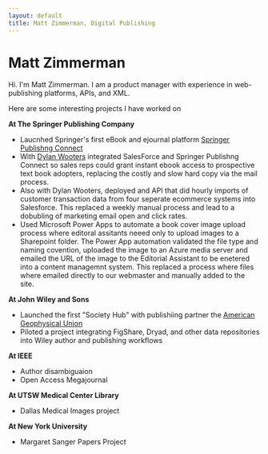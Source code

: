 ```yaml
---
layout: default
title: Matt Zimmerman, Digital Publishing
---
```

# Matt Zimmerman

Hi. I'm Matt Zimmerman. I am a product manager with experience in web-publishing platforms, APIs, and XML.

Here are some interesting projects I have worked on

**At The Springer Publishing Company**

* Laucnhed Springer's first eBook and ejournal platform [Springer Publishng Connect](http://connect.springerpub.com)
* With [Dylan Wooters](https://dylanwooters.com/index.html) integrated SalesForce and Springer Publishng Connect so sales reps could grant instant ebook access to prospective text book adopters, replacing the costly and slow hard copy via the mail process.
* Also with Dylan Wooters, deployed and API that did hourly imports of customer transaction data from four seperate ecommerce systems into Salesforce. This replaced a weekly manual process and lead to a dobubling of marketing email open and click rates.
* Used Microsoft Power Apps to automate a book cover image upload process where editoral assitants neeed only to upload images to a Sharepoint folder. The Power App automation validated the file type and naming covention, uploaded the image to an Azure media server and emailed the URL of the image to the Editorial Assistant to be enetered into a content managemnt system. This replaced a process where files where emailed directly to our webmaster and manually added to the site.

**At John Wiley and Sons**
* Launched the first "Society Hub" with publishiing partner the [American Geophysical Union](https://agupubs.onlinelibrary.wiley.com/) 
* Piloted a project integrating FigShare, Dryad, and other data repositories into Wiley author and publishing workflows

**At IEEE**
* Author disambiguaion
* Open Access Megajournal

**At UTSW Medical Center Library**
* Dallas Medical Images project

**At New York University**
* Margaret Sanger Papers Project
